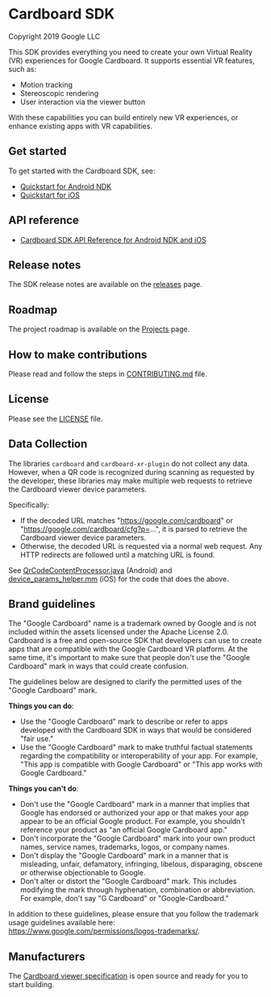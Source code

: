 Cardboard SDK
=============
Copyright 2019 Google LLC

This SDK provides everything you need to create your own Virtual Reality (VR)
experiences for Google Cardboard. It supports essential VR features, such as:

 * Motion tracking
 * Stereoscopic rendering
 * User interaction via the viewer button

With these capabilities you can build entirely new VR experiences, or enhance
existing apps with VR capabilities.


## Get started

To get started with the Cardboard SDK, see:

* [Quickstart for Android NDK](//developers.google.com/cardboard/develop/c/quickstart)
* [Quickstart for iOS](//developers.google.com/cardboard/develop/ios/quickstart)


## API reference

* [Cardboard SDK API Reference for Android NDK and iOS](//developers.google.com/cardboard/reference/c)

## Release notes

The SDK release notes are available on the
[releases](//github.com/googlevr/cardboard/releases) page.


## Roadmap

The project roadmap is available on the
[Projects](https://github.com/googlevr/cardboard/projects/1) page.


## How to make contributions

Please read and follow the steps in [CONTRIBUTING.md](/CONTRIBUTING.md) file.


## License

Please see the [LICENSE](/LICENSE) file.

## Data Collection

The libraries `cardboard` and `cardboard-xr-plugin` do not collect any data.
However, when a QR code is recognized during scanning as requested by the
developer, these libraries may make multiple web requests to retrieve the
Cardboard viewer device parameters.

Specifically:

*   If the decoded URL matches "https://google.com/cardboard" or
    "https://google.com/cardboard/cfg?p=...", it is parsed to retrieve the
    Cardboard viewer device parameters.
*   Otherwise, the decoded URL is requested via a normal web request. Any HTTP
    redirects are followed until a matching URL is found.

See
[QrCodeContentProcessor.java](sdk/qrcode/android/java/com/google/cardboard/sdk/qrcode/QrCodeContentProcessor.java)
(Android) and
[device_params_helper.mm](sdk/qrcode/ios/device_params_helper.mm) (iOS) for the
code that does the above.

## Brand guidelines

The "Google Cardboard" name is a trademark owned by Google and is not included
within the assets licensed under the Apache License 2.0. Cardboard is a free
and open-source SDK that developers can use to create apps that are compatible
with the Google Cardboard VR platform. At the same time, it's important to make
sure that people don't use the "Google Cardboard" mark in ways that could
create confusion.

The guidelines below are designed to clarify the permitted uses of the "Google
Cardboard" mark.

**Things you can do**:

* Use the "Google Cardboard" mark to describe or refer to apps developed with
  the Cardboard SDK in ways that would be considered "fair use."
* Use the "Google Cardboard" mark to make truthful factual statements regarding
  the compatibility or interoperability of your app. For example, "This app is
  compatible with Google Cardboard" or "This app works with Google Cardboard."

**Things you can't do**:

* Don't use the "Google Cardboard" mark in a manner that implies that Google has
  endorsed or authorized your app or that makes your app appear to be an
  official Google product. For example, you shouldn't reference your product as
  "an official Google Cardboard app."
* Don't incorporate the "Google Cardboard" mark into your own product names,
  service names, trademarks, logos, or company names.
* Don't display the "Google Cardboard" mark in a manner that is misleading,
  unfair, defamatory, infringing, libelous, disparaging, obscene or otherwise
  objectionable to Google.
* Don't alter or distort the "Google Cardboard" mark. This includes modifying
  the mark through hyphenation, combination or abbreviation. For example, don't
  say "G Cardboard" or "Google-Cardboard."

In addition to these guidelines, please ensure that you follow the trademark
usage guidelines available here:
https://www.google.com/permissions/logos-trademarks/.

## Manufacturers
The [Cardboard viewer
specification](https://developers.google.com/cardboard/manufacturers) is
open source and ready for you to start building.
